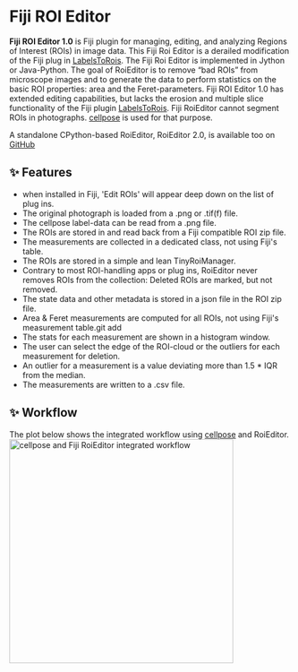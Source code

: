 # Fiji ROI Editor

**Fiji ROI Editor 1.0** is Fiji plugin for managing, editing, and analyzing Regions of Interest (ROIs) in image data. This Fiji Roi Editor is a derailed modification of the Fiji plug in [LabelsToRois](https://labelstorois.github.io/). The Fiji Roi Editor is implemented in Jython or Java-Python. The goal of RoiEditor is to remove “bad ROIs” from microscope images and to generate the data to perform statistics on the basic ROI properties: area and the Feret-parameters.
Fiji ROI Editor 1.0 has extended editing capabilities, but lacks the erosion and multiple slice functionality of the Fiji plugin [LabelsToRois](https://labelstorois.github.io/). 
Fiji RoiEditor cannot segment ROIs in photographs. [cellpose](https://www.cellpose.org/) is used for that purpose.

A standalone CPython-based RoiEditor, RoiEditor 2.0, is available too on [GitHub](https://github.com/BartVanderbeke/RoiEditor)

## ✨ Features
- when installed in Fiji, 'Edit ROIs' will appear deep down on the list of plug ins.
- The original photograph is loaded from a .png or .tif(f) file.
- The cellpose label-data can be read from a .png file.
- The ROIs are stored in and read back from a Fiji compatible ROI zip file.
- The measurements are collected in a dedicated class, not using Fiji's table.
- The ROIs are stored in a simple and lean TinyRoiManager.
- Contrary to most ROI-handling apps or plug ins, RoiEditor never removes ROIs from the collection:
  Deleted ROIs are marked, but not removed.
- The state data and other metadata is stored in a json file in the ROI zip file.
- Area & Feret measurements are computed for all ROIs, not using Fiji's measurement table.git add
- The stats for each measurement are shown in a histogram window.
- The user can select the edge of the ROI-cloud or the outliers for each measurement for deletion.
- An outlier for a measurement is a value deviating more than 1.5 * IQR from the median.
- The measurements are written to a .csv file.

## ✨ Workflow
The plot below shows the integrated workflow using [cellpose](https://www.cellpose.org/) and RoiEditor.<br>
<img src=".\assets\FijiRoiEditorWorkflow.svg" alt="cellpose and Fiji RoiEditor integrated workflow" width="400"/>
